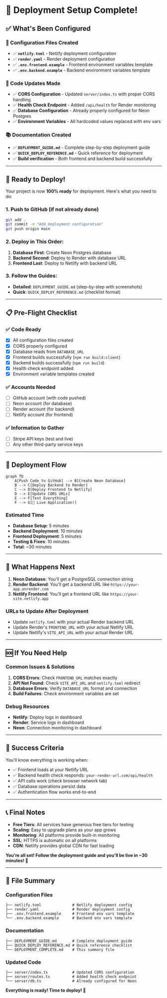 # 🎉 Deployment Setup Complete!

## ✅ What's Been Configured

### 📁 Configuration Files Created
- ✅ **`netlify.toml`** - Netlify deployment configuration
- ✅ **`render.yaml`** - Render deployment configuration  
- ✅ **`.env.frontend.example`** - Frontend environment variables template
- ✅ **`.env.backend.example`** - Backend environment variables template

### 🔧 Code Updates Made
- ✅ **CORS Configuration** - Updated `server/index.ts` with proper CORS handling
- ✅ **Health Check Endpoint** - Added `/api/health` for Render monitoring
- ✅ **Database Configuration** - Already properly configured for Neon Postgres
- ✅ **Environment Variables** - All hardcoded values replaced with env vars

### 📚 Documentation Created
- ✅ **`DEPLOYMENT_GUIDE.md`** - Complete step-by-step deployment guide
- ✅ **`QUICK_DEPLOY_REFERENCE.md`** - Quick reference for deployment
- ✅ **Build verification** - Both frontend and backend build successfully

---

## 🚀 Ready to Deploy!

Your project is now **100% ready** for deployment. Here's what you need to do:

### 1. **Push to GitHub** (if not already done)
```bash
git add .
git commit -m "Add deployment configuration"
git push origin main
```

### 2. **Deploy in This Order**:
1. **Database First**: Create Neon Postgres database
2. **Backend Second**: Deploy to Render with database URL
3. **Frontend Last**: Deploy to Netlify with backend URL

### 3. **Follow the Guides**:
- **Detailed**: `DEPLOYMENT_GUIDE.md` (step-by-step with screenshots)
- **Quick**: `QUICK_DEPLOY_REFERENCE.md` (checklist format)

---

## 📋 Pre-Flight Checklist

### ✅ Code Ready
- [x] All configuration files created
- [x] CORS properly configured
- [x] Database reads from `DATABASE_URL`
- [x] Frontend builds successfully (`npm run build:client`)
- [x] Backend builds successfully (`npm run build`)
- [x] Health check endpoint added
- [x] Environment variable templates created

### ✅ Accounts Needed
- [ ] GitHub account (with code pushed)
- [ ] Neon account (for database)
- [ ] Render account (for backend)
- [ ] Netlify account (for frontend)

### ✅ Information to Gather
- [ ] Stripe API keys (test and live)
- [ ] Any other third-party service keys

---

## 🎯 Deployment Flow

```mermaid
graph TD
    A[Push Code to GitHub] --> B[Create Neon Database]
    B --> C[Deploy Backend to Render]
    C --> D[Deploy Frontend to Netlify]
    D --> E[Update CORS URLs]
    E --> F[Test Everything]
    F --> G[🎉 Live Application!]
```

### Estimated Time
- **Database Setup**: 5 minutes
- **Backend Deployment**: 10 minutes  
- **Frontend Deployment**: 5 minutes
- **Testing & Fixes**: 10 minutes
- **Total**: ~30 minutes

---

## 🔗 What Happens Next

1. **Neon Database**: You'll get a PostgreSQL connection string
2. **Render Backend**: You'll get a backend URL like `https://your-app.onrender.com`
3. **Netlify Frontend**: You'll get a frontend URL like `https://your-site.netlify.app`

### URLs to Update After Deployment
- Update `netlify.toml` with your actual Render backend URL
- Update Render's `FRONTEND_URL` with your actual Netlify URL
- Update Netlify's `VITE_API_URL` with your actual Render URL

---

## 🆘 If You Need Help

### Common Issues & Solutions
1. **CORS Errors**: Check `FRONTEND_URL` matches exactly
2. **API Not Found**: Check `VITE_API_URL` and `netlify.toml` redirect
3. **Database Errors**: Verify `DATABASE_URL` format and connection
4. **Build Failures**: Check environment variables are set

### Debug Resources
- **Netlify**: Deploy logs in dashboard
- **Render**: Service logs in dashboard  
- **Neon**: Connection monitoring in dashboard

---

## 🎉 Success Criteria

You'll know everything is working when:
- ✅ Frontend loads at your Netlify URL
- ✅ Backend health check responds: `your-render-url.com/api/health`
- ✅ API calls work (check browser network tab)
- ✅ Database operations persist data
- ✅ Authentication flow works end-to-end

---

## 📞 Final Notes

- **Free Tiers**: All services have generous free tiers for testing
- **Scaling**: Easy to upgrade plans as your app grows
- **Monitoring**: All platforms provide built-in monitoring
- **SSL**: HTTPS is automatic on all platforms
- **CDN**: Netlify provides global CDN for fast loading

**You're all set! Follow the deployment guide and you'll be live in ~30 minutes! 🚀**

---

## 📁 File Summary

### Configuration Files
```
├── netlify.toml              # Netlify deployment config
├── render.yaml               # Render deployment config
├── .env.frontend.example     # Frontend env vars template
└── .env.backend.example      # Backend env vars template
```

### Documentation
```
├── DEPLOYMENT_GUIDE.md       # Complete deployment guide
├── QUICK_DEPLOY_REFERENCE.md # Quick reference checklist
└── DEPLOYMENT_COMPLETE.md    # This summary file
```

### Updated Code
```
├── server/index.ts           # Updated CORS configuration
├── server/routes.ts          # Added health check endpoint
└── server/db.ts              # Already configured for Neon
```

**Everything is ready! Time to deploy! 🎉**